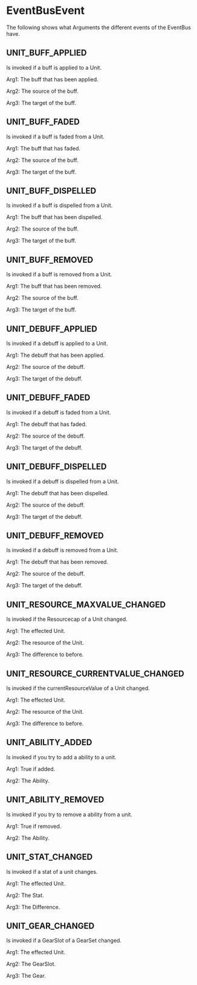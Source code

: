 EventBusEvent
==============
The following shows what Arguments the different events of the EventBus have.

UNIT_BUFF_APPLIED
-----------------
Is invoked if a buff is applied to a Unit.

Arg1: The buff that has been applied.

Arg2: The source of the buff.

Arg3: The target of the buff.

UNIT_BUFF_FADED
-----------------
Is invoked if a buff is faded from a Unit.

Arg1: The buff that has faded.

Arg2: The source of the buff.

Arg3: The target of the buff.

UNIT_BUFF_DISPELLED
-----------------
Is invoked if a buff is dispelled from a Unit.

Arg1: The buff that has been dispelled.

Arg2: The source of the buff.

Arg3: The target of the buff.

UNIT_BUFF_REMOVED
-----------------
Is invoked if a buff is removed from a Unit.

Arg1: The buff that has been removed.

Arg2: The source of the buff.

Arg3: The target of the buff.

UNIT_DEBUFF_APPLIED
-----------------
Is invoked if a debuff is applied to a Unit.

Arg1: The debuff that has been applied.

Arg2: The source of the debuff.

Arg3: The target of the debuff.

UNIT_DEBUFF_FADED
-----------------
Is invoked if a debuff is faded from a Unit.

Arg1: The debuff that has faded.

Arg2: The source of the debuff.

Arg3: The target of the debuff.

UNIT_DEBUFF_DISPELLED
-----------------
Is invoked if a debuff is dispelled from a Unit.

Arg1: The debuff that has been dispelled.

Arg2: The source of the debuff.

Arg3: The target of the debuff.

UNIT_DEBUFF_REMOVED
-----------------
Is invoked if a debuff is removed from a Unit.

Arg1: The debuff that has been removed.

Arg2: The source of the debuff.

Arg3: The target of the debuff.

UNIT_RESOURCE_MAXVALUE_CHANGED
-----------------
Is invoked if the Resourcecap of a Unit changed.

Arg1: The effected Unit.

Arg2: The resource of the Unit.

Arg3: The difference to before.

UNIT_RESOURCE_CURRENTVALUE_CHANGED
-----------------
Is invoked if the currentResourceValue of a Unit changed.

Arg1: The effected Unit.

Arg2: The resource of the Unit.

Arg3: The difference to before.

UNIT_ABILITY_ADDED
-----------------
Is invoked if you try to add a ability to a unit.

Arg1: True if added.

Arg2: The Ability.

UNIT_ABILITY_REMOVED
-----------------
Is invoked if you try to remove a ability from a unit.

Arg1: True if removed.

Arg2: The Ability.

UNIT_STAT_CHANGED
-----------------
Is invoked if a stat of a unit changes.

Arg1: The effected Unit.

Arg2: The Stat.

Arg3: The Difference.

UNIT_GEAR_CHANGED
-----------------
Is invoked if a GearSlot of a GearSet changed.

Arg1: The effected Unit.

Arg2: The GearSlot.

Arg3: The Gear.
